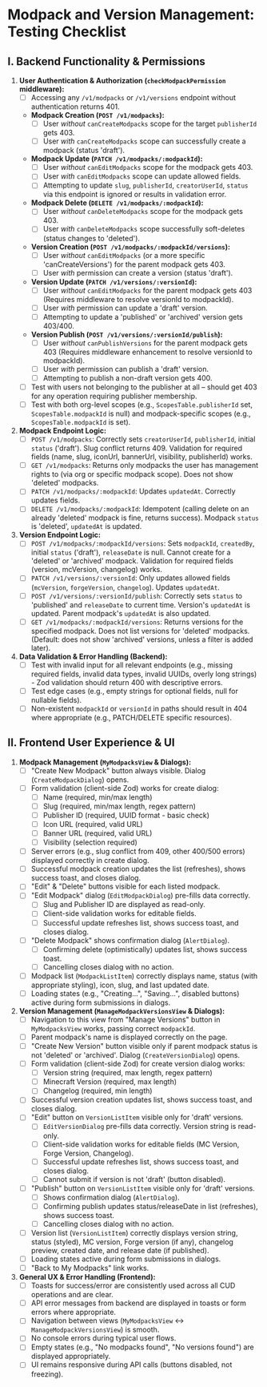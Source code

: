 # Modpack and Version Management: Testing Checklist

## I. Backend Functionality & Permissions

1.  **User Authentication & Authorization (`checkModpackPermission` middleware):**
    *   [ ] Accessing any `/v1/modpacks` or `/v1/versions` endpoint without authentication returns 401.
    *   **Modpack Creation (`POST /v1/modpacks`):**
        *   [ ] User *without* `canCreateModpacks` scope for the target `publisherId` gets 403.
        *   [ ] User *with* `canCreateModpacks` scope can successfully create a modpack (status 'draft').
    *   **Modpack Update (`PATCH /v1/modpacks/:modpackId`):**
        *   [ ] User *without* `canEditModpacks` scope for the modpack gets 403.
        *   [ ] User *with* `canEditModpacks` scope can update allowed fields.
        *   [ ] Attempting to update `slug`, `publisherId`, `creatorUserId`, `status` via this endpoint is ignored or results in validation error.
    *   **Modpack Delete (`DELETE /v1/modpacks/:modpackId`):**
        *   [ ] User *without* `canDeleteModpacks` scope for the modpack gets 403.
        *   [ ] User *with* `canDeleteModpacks` scope successfully soft-deletes (status changes to 'deleted').
    *   **Version Creation (`POST /v1/modpacks/:modpackId/versions`):**
        *   [ ] User *without* `canEditModpacks` (or a more specific 'canCreateVersions') for the parent modpack gets 403.
        *   [ ] User *with* permission can create a version (status 'draft').
    *   **Version Update (`PATCH /v1/versions/:versionId`):**
        *   [ ] User *without* `canEditModpacks` for the parent modpack gets 403 (Requires middleware to resolve versionId to modpackId).
        *   [ ] User *with* permission can update a 'draft' version.
        *   [ ] Attempting to update a 'published' or 'archived' version gets 403/400.
    *   **Version Publish (`POST /v1/versions/:versionId/publish`):**
        *   [ ] User *without* `canPublishVersions` for the parent modpack gets 403 (Requires middleware enhancement to resolve versionId to modpackId).
        *   [ ] User *with* permission can publish a 'draft' version.
        *   [ ] Attempting to publish a non-draft version gets 400.
    *   [ ] Test with users not belonging to the publisher at all – should get 403 for any operation requiring publisher membership.
    *   [ ] Test with both org-level scopes (e.g., `ScopesTable.publisherId` set, `ScopesTable.modpackId` is null) and modpack-specific scopes (e.g., `ScopesTable.modpackId` is set).

2.  **Modpack Endpoint Logic:**
    *   [ ] `POST /v1/modpacks`: Correctly sets `creatorUserId`, `publisherId`, initial `status` ('draft'). Slug conflict returns 409. Validation for required fields (name, slug, iconUrl, bannerUrl, visibility, publisherId) works.
    *   [ ] `GET /v1/modpacks`: Returns only modpacks the user has management rights to (via org or specific modpack scope). Does not show 'deleted' modpacks.
    *   [ ] `PATCH /v1/modpacks/:modpackId`: Updates `updatedAt`. Correctly updates fields.
    *   [ ] `DELETE /v1/modpacks/:modpackId`: Idempotent (calling delete on an already 'deleted' modpack is fine, returns success). Modpack `status` is 'deleted', `updatedAt` is updated.

3.  **Version Endpoint Logic:**
    *   [ ] `POST /v1/modpacks/:modpackId/versions`: Sets `modpackId`, `createdBy`, initial `status` ('draft'), `releaseDate` is null. Cannot create for a 'deleted' or 'archived' modpack. Validation for required fields (version, mcVersion, changelog) works.
    *   [ ] `PATCH /v1/versions/:versionId`: Only updates allowed fields (`mcVersion`, `forgeVersion`, `changelog`). Updates `updatedAt`.
    *   [ ] `POST /v1/versions/:versionId/publish`: Correctly sets `status` to 'published' and `releaseDate` to current time. Version's `updatedAt` is updated. Parent modpack's `updatedAt` is also updated.
    *   [ ] `GET /v1/modpacks/:modpackId/versions`: Returns versions for the specified modpack. Does not list versions for 'deleted' modpacks. (Default: does not show 'archived' versions, unless a filter is added later).

4.  **Data Validation & Error Handling (Backend):**
    *   [ ] Test with invalid input for all relevant endpoints (e.g., missing required fields, invalid data types, invalid UUIDs, overly long strings) - Zod validation should return 400 with descriptive errors.
    *   [ ] Test edge cases (e.g., empty strings for optional fields, null for nullable fields).
    *   [ ] Non-existent `modpackId` or `versionId` in paths should result in 404 where appropriate (e.g., PATCH/DELETE specific resources).

## II. Frontend User Experience & UI

1.  **Modpack Management (`MyModpacksView` & Dialogs):**
    *   [ ] "Create New Modpack" button always visible. Dialog (`CreateModpackDialog`) opens.
    *   [ ] Form validation (client-side Zod) works for create dialog:
        *   [ ] Name (required, min/max length)
        *   [ ] Slug (required, min/max length, regex pattern)
        *   [ ] Publisher ID (required, UUID format - basic check)
        *   [ ] Icon URL (required, valid URL)
        *   [ ] Banner URL (required, valid URL)
        *   [ ] Visibility (selection required)
    *   [ ] Server errors (e.g., slug conflict from 409, other 400/500 errors) displayed correctly in create dialog.
    *   [ ] Successful modpack creation updates the list (refreshes), shows success toast, and closes dialog.
    *   [ ] "Edit" & "Delete" buttons visible for each listed modpack.
    *   [ ] "Edit Modpack" dialog (`EditModpackDialog`) pre-fills data correctly.
        *   [ ] Slug and Publisher ID are displayed as read-only.
        *   [ ] Client-side validation works for editable fields.
        *   [ ] Successful update refreshes list, shows success toast, and closes dialog.
    *   [ ] "Delete Modpack" shows confirmation dialog (`AlertDialog`).
        *   [ ] Confirming delete (optimistically) updates list, shows success toast.
        *   [ ] Cancelling closes dialog with no action.
    *   [ ] Modpack list (`ModpackListItem`) correctly displays name, status (with appropriate styling), icon, slug, and last updated date.
    *   [ ] Loading states (e.g., "Creating...", "Saving...", disabled buttons) active during form submissions in dialogs.

2.  **Version Management (`ManageModpackVersionsView` & Dialogs):**
    *   [ ] Navigation to this view from "Manage Versions" button in `MyModpacksView` works, passing correct `modpackId`.
    *   [ ] Parent modpack's name is displayed correctly on the page.
    *   [ ] "Create New Version" button visible only if parent modpack status is not 'deleted' or 'archived'. Dialog (`CreateVersionDialog`) opens.
    *   [ ] Form validation (client-side Zod) for create version dialog works:
        *   [ ] Version string (required, max length, regex pattern)
        *   [ ] Minecraft Version (required, max length)
        *   [ ] Changelog (required, min length)
    *   [ ] Successful version creation updates list, shows success toast, and closes dialog.
    *   [ ] "Edit" button on `VersionListItem` visible only for 'draft' versions.
        *   [ ] `EditVersionDialog` pre-fills data correctly. Version string is read-only.
        *   [ ] Client-side validation works for editable fields (MC Version, Forge Version, Changelog).
        *   [ ] Successful update refreshes list, shows success toast, and closes dialog.
        *   [ ] Cannot submit if version is not 'draft' (button disabled).
    *   [ ] "Publish" button on `VersionListItem` visible only for 'draft' versions.
        *   [ ] Shows confirmation dialog (`AlertDialog`).
        *   [ ] Confirming publish updates status/releaseDate in list (refreshes), shows success toast.
        *   [ ] Cancelling closes dialog with no action.
    *   [ ] Version list (`VersionListItem`) correctly displays version string, status (styled), MC version, Forge version (if any), changelog preview, created date, and release date (if published).
    *   [ ] Loading states active during form submissions in dialogs.
    *   [ ] "Back to My Modpacks" link works.

3.  **General UX & Error Handling (Frontend):**
    *   [ ] Toasts for success/error are consistently used across all CUD operations and are clear.
    *   [ ] API error messages from backend are displayed in toasts or form errors where appropriate.
    *   [ ] Navigation between views (`MyModpacksView` <-> `ManageModpackVersionsView`) is smooth.
    *   [ ] No console errors during typical user flows.
    *   [ ] Empty states (e.g., "No modpacks found", "No versions found") are displayed appropriately.
    *   [ ] UI remains responsive during API calls (buttons disabled, not freezing).
